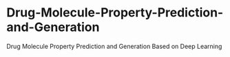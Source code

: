 # Drug-Molecule-Property-Prediction-and-Generation
Drug Molecule Property Prediction and Generation Based on Deep Learning
